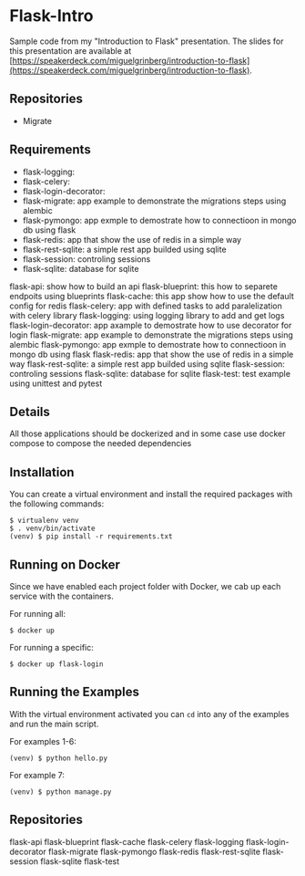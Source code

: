 Flask-Intro
===========

Sample code from my "Introduction to Flask" presentation. The slides for this presentation are available at [https://speakerdeck.com/miguelgrinberg/introduction-to-flask](https://speakerdeck.com/miguelgrinberg/introduction-to-flask).


Repositories
------------
- Migrate

Requirements
------------

- flask-logging:
- flask-celery:
- flask-login-decorator:
- flask-migrate: app example to demonstrate the migrations steps using alembic
- flask-pymongo: app exmple to demostrate how to connectioon in mongo db using flask
- flask-redis: app that show the use of redis in a simple way
- flask-rest-sqlite: a simple rest app builded using sqlite
- flask-session: controling sessions
- flask-sqlite: database for sqlite


flask-api: show how to build an api
flask-blueprint: this how to separete endpoits using blueprints
flask-cache: this app show how to use the default config for redis
flask-celery: app with defined tasks to add paralelization with celery library
flask-logging: using logging library to add and get logs
flask-login-decorator: app axample to demostrate how to use decorator for login
flask-migrate: app example to demonstrate the migrations steps using alembic
flask-pymongo: app exmple to demostrate how to connectioon in mongo db using flask
flask-redis: app that show the use of redis in a simple way
flask-rest-sqlite: a simple rest app builded using sqlite
flask-session: controling sessions
flask-sqlite: database for sqlite
flask-test: test example using unittest and pytest

Details
------------

All those applications should be dockerized and in some case use docker compose to compose the needed dependencies


Installation
------------

You can create a virtual environment and install the required packages with the following commands:

    $ virtualenv venv
    $ . venv/bin/activate
    (venv) $ pip install -r requirements.txt

Running on Docker
--------------------

Since we have enabled each project folder with Docker, we cab up each service with the containers.

For running all:

    $ docker up

For running a specific:

    $ docker up flask-login


Running the Examples
--------------------

With the virtual environment activated you can `cd` into any of the examples and run the main script.

For examples 1-6:

    (venv) $ python hello.py

For example 7:

    (venv) $ python manage.py


Repositories
--------------------

flask-api
flask-blueprint
flask-cache
flask-celery
flask-logging
flask-login-decorator
flask-migrate
flask-pymongo
flask-redis
flask-rest-sqlite
flask-session
flask-sqlite
flask-test
